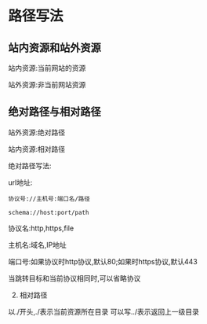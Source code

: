 # 路径写法

## 站内资源和站外资源

站内资源:当前网站的资源

站外资源:非当前网站资源

## 绝对路径与相对路径

站外资源:绝对路径

站内资源:相对路径

绝对路径写法:

url地址:

```
协议号://主机号:端口名/路径

schema://host:port/path
```

协议名:http,https,file

主机名:域名,IP地址

端口号:如果协议时http协议,默认80;如果时https协议,默认443

当跳转目标和当前协议相同时,可以省略协议

2. 相对路径

以./开头,./表示当前资源所在目录
可以写../表示返回上一级目录